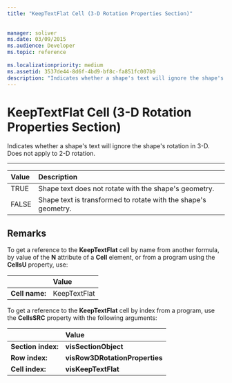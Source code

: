 ```yaml
---
title: "KeepTextFlat Cell (3-D Rotation Properties Section)"
 
 
manager: soliver
ms.date: 03/09/2015
ms.audience: Developer
ms.topic: reference
 
ms.localizationpriority: medium
ms.assetid: 3537de44-8d6f-4bd9-bf8c-fa851fc007b9
description: "Indicates whether a shape's text will ignore the shape's rotation in 3-D. Does not apply to 2-D rotation."
---
```


# KeepTextFlat Cell (3-D Rotation Properties Section)

Indicates whether a shape's text will ignore the shape's rotation in 3-D. Does not apply to 2-D rotation. 
  
****

|**Value**|**Description**|
|:-----|:-----|
|TRUE  <br/> |Shape text does not rotate with the shape's geometry. |
|FALSE  <br/> |Shape text is transformed to rotate with the shape's geometry. |
   
## Remarks

To get a reference to the **KeepTextFlat** cell by name from another formula, by value of the **N** attribute of a **Cell** element, or from a program using the **CellsU** property, use: 
  
||Value |
|:-----|:-----|
|**Cell name:**  <br/> |KeepTextFlat  <br/> |
   
To get a reference to the **KeepTextFlat** cell by index from a program, use the **CellsSRC** property with the following arguments: 
  
||Value |
|:-----|:-----|
|**Section index:**  <br/> |**visSectionObject** <br/> |
|**Row index:**  <br/> |**visRow3DRotationProperties** <br/> |
|**Cell index:**  <br/> |**visKeepTextFlat** <br/> |
   


